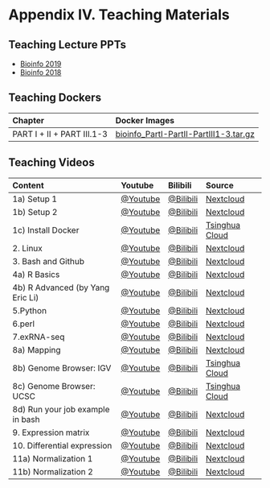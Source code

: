 # Appendix IV. Teaching Materials

## Teaching Lecture PPTs

* [Bioinfo 2019](https://cloud.tsinghua.edu.cn/d/f361101fc62e49df960b/?p=/bioinfo2019/Lectures&mode=list)
* [Bioinfo 2018](https://cloud.tsinghua.edu.cn/d/f361101fc62e49df960b/?p=/bioinfo2018&mode=list)

## Teaching Dockers

| Chapter | Docker Images |
| :--- | :--- |
| PART I + II + PART III.1-3 | [bioinfo\_PartI-PartII-PartIII1-3.tar.gz](https://cloud.tsinghua.edu.cn/d/caa53a001d7647cbb06c/) |

## Teaching Videos

| Content | Youtube | Bilibili | Source |
| :--- | :--- | :--- | :--- |
| 1a\) Setup 1 | [@Youtube](https://youtu.be/o7nVOmj0pWA) | [@Bilibili](https://player.bilibili.com/player.html?aid=30590084&cid=53392076&page=1) | [Nextcloud](http://lulab.life.tsinghua.edu.cn/nextcloud/index.php/apps/files/?dir=/Lu%20Lab%20Archive/Lu%20Lab%20Archive%20From%20Tsinghua%20Cloud/4.Teaching%20and%20Training%20-%20Archive/Training%20Videos&fileid=3407) |
| 1b\) Setup 2 | [@Youtube](https://youtu.be/fM0bRuXz9F8) | [@Bilibili](https://player.bilibili.com/player.html?aid=30617423&cid=53443343&page=1) | [Nextcloud](http://lulab.life.tsinghua.edu.cn/nextcloud/index.php/apps/files/?dir=/Lu%20Lab%20Archive/Lu%20Lab%20Archive%20From%20Tsinghua%20Cloud/4.Teaching%20and%20Training%20-%20Archive/Training%20Videos&fileid=3407) |
| 1c\) Install Docker | [@Youtube](https://youtu.be/c1ldhV7dAhg) | [@Bilibili](https://www.bilibili.com/video/av30426956/) | [Tsinghua Cloud](https://cloud.tsinghua.edu.cn/#group/7836/lib/63522c16-a0b9-40c1-a601-ac310535756f/Bioinformatics%20Tutorial/Video/Basic%20Videos) |
| 2. Linux | [@Youtube](https://youtu.be/cOmJvMjn5CU) | [@Bilibili](https://player.bilibili.com/player.html?aid=30590225&cid=53392482&page=1) | [Nextcloud](http://lulab.life.tsinghua.edu.cn/nextcloud/index.php/apps/files/?dir=/Lu%20Lab%20Archive/Lu%20Lab%20Archive%20From%20Tsinghua%20Cloud/4.Teaching%20and%20Training%20-%20Archive/Training%20Videos&fileid=3407) |
| 3. Bash and Github | [@Youtube](https://youtu.be/mXAdfWw-OBg) | [@Bilibili](https://player.bilibili.com/player.html?aid=30590318&cid=53392706&page=1) | [Nextcloud](http://lulab.life.tsinghua.edu.cn/nextcloud/index.php/apps/files/?dir=/Lu%20Lab%20Archive/Lu%20Lab%20Archive%20From%20Tsinghua%20Cloud/4.Teaching%20and%20Training%20-%20Archive/Training%20Videos&fileid=3407) |
| 4a\) R Basics | [@Youtube](https://youtu.be/A0YKZgxvpXM) | [@Bilibili](https://player.bilibili.com/player.html?aid=30590474&cid=53392848&page=1) | [Nextcloud](http://lulab.life.tsinghua.edu.cn/nextcloud/index.php/apps/files/?dir=/Lu%20Lab%20Archive/Lu%20Lab%20Archive%20From%20Tsinghua%20Cloud/4.Teaching%20and%20Training%20-%20Archive/Training%20Videos&fileid=3407) |
| 4b\) R Advanced \(by Yang Eric Li\) | [@Youtube](https://youtu.be/HeIAZ3pgsxQ) | [@Bilibili](https://player.bilibili.com/player.html?aid=30625984&cid=53458279&page=1) | [Nextcloud](http://lulab.life.tsinghua.edu.cn/nextcloud/index.php/apps/files/?dir=/Lu%20Lab%20Archive/Lu%20Lab%20Archive%20From%20Tsinghua%20Cloud/4.Teaching%20and%20Training%20-%20Archive/Training%20Videos&fileid=3407) |
| 5.Python | [@Youtube](https://youtu.be/ysW-14kuwhs) | [@Bilibili](https://player.bilibili.com/player.html?aid=30590828&cid=53393333&page=1) | [Nextcloud](http://lulab.life.tsinghua.edu.cn/nextcloud/index.php/apps/files/?dir=/Lu%20Lab%20Archive/Lu%20Lab%20Archive%20From%20Tsinghua%20Cloud/4.Teaching%20and%20Training%20-%20Archive/Training%20Videos&fileid=3407) |
| 6.perl | [@Youtube](https://youtu.be/2jOGbVfuyjA) | [@Bilibili](https://player.bilibili.com/player.html?aid=30590572&cid=53393101&page=1) | [Nextcloud](http://lulab.life.tsinghua.edu.cn/nextcloud/index.php/apps/files/?dir=/Lu%20Lab%20Archive/Lu%20Lab%20Archive%20From%20Tsinghua%20Cloud/4.Teaching%20and%20Training%20-%20Archive/Training%20Videos&fileid=3407) |
| 7.exRNA-seq | [@Youtube](https://youtu.be/ovSVpqcDB8o) | [@Bilibili](https://player.bilibili.com/player.html?aid=30591172&cid=53394108&page=1) | [Nextcloud](http://lulab.life.tsinghua.edu.cn/nextcloud/index.php/apps/files/?dir=/Lu%20Lab%20Archive/Lu%20Lab%20Archive%20From%20Tsinghua%20Cloud/4.Teaching%20and%20Training%20-%20Archive/Training%20Videos&fileid=3407) |
| 8a\) Mapping | [@Youtube](https://youtu.be/5v2fbx93TF4) | [@Bilibili](https://player.bilibili.com/player.html?aid=30591535&cid=53394590&page=1) | [Nextcloud](http://lulab.life.tsinghua.edu.cn/nextcloud/index.php/apps/files/?dir=/Lu%20Lab%20Archive/Lu%20Lab%20Archive%20From%20Tsinghua%20Cloud/4.Teaching%20and%20Training%20-%20Archive/Training%20Videos&fileid=3407) |
| 8b\) Genome Browser: IGV | [@Youtube](https://youtu.be/6_1ZcVw7ptU) | [@Bilibili](https://www.bilibili.com/video/av30448472/) |[Tsinghua Cloud](https://cloud.tsinghua.edu.cn/#group/7836/lib/63522c16-a0b9-40c1-a601-ac310535756f/Bioinformatics%20Tutorial/Video/Basic%20Videos) |
| 8c\) Genome Browser: UCSC | [@Youtube](https://youtu.be/eTgEtfI65hA) | [@Bilibili](https://www.bilibili.com/video/av30448417) |[Tsinghua Cloud](https://cloud.tsinghua.edu.cn/#group/7836/lib/63522c16-a0b9-40c1-a601-ac310535756f/Bioinformatics%20Tutorial/Video/Basic%20Videos) |
| 8d\) Run your job example in bash | [@Youtube](https://youtu.be/BqxHRxxBVeQ) | [@Bilibili](https://player.bilibili.com/player.html?aid=30592322&cid=53396126&page=1) | [Nextcloud](http://lulab.life.tsinghua.edu.cn/nextcloud/index.php/apps/files/?dir=/Lu%20Lab%20Archive/Lu%20Lab%20Archive%20From%20Tsinghua%20Cloud/4.Teaching%20and%20Training%20-%20Archive/Training%20Videos&fileid=3407) |
| 9. Expression matrix | [@Youtube](https://youtu.be/DPGpPuzVg_o) | [@Bilibili](https://player.bilibili.com/player.html?aid=30592382&cid=53396383&page=1) | [Nextcloud](http://lulab.life.tsinghua.edu.cn/nextcloud/index.php/apps/files/?dir=/Lu%20Lab%20Archive/Lu%20Lab%20Archive%20From%20Tsinghua%20Cloud/4.Teaching%20and%20Training%20-%20Archive/Training%20Videos&fileid=3407) |
| 10. Differential expression | [@Youtube](https://youtu.be/xGocWkPqgOA) | [@Bilibili](https://player.bilibili.com/player.html?aid=30592492&cid=53396615&page=1) | [Nextcloud](http://lulab.life.tsinghua.edu.cn/nextcloud/index.php/apps/files/?dir=/Lu%20Lab%20Archive/Lu%20Lab%20Archive%20From%20Tsinghua%20Cloud/4.Teaching%20and%20Training%20-%20Archive/Training%20Videos&fileid=3407) |
| 11a\) Normalization 1 | [@Youtube](https://youtu.be/QCxNIGrTWh0) | [@Bilibili](https://player.bilibili.com/player.html?aid=30592584&cid=53396844&page=1) | [Nextcloud](http://lulab.life.tsinghua.edu.cn/nextcloud/index.php/apps/files/?dir=/Lu%20Lab%20Archive/Lu%20Lab%20Archive%20From%20Tsinghua%20Cloud/4.Teaching%20and%20Training%20-%20Archive/Training%20Videos&fileid=3407) |
| 11b\) Normalization 2 | [@Youtube](https://youtu.be/QDy2grY78DE) | [@Bilibili](https://player.bilibili.com/player.html?aid=30592643&cid=53396972&page=1) | [Nextcloud](http://lulab.life.tsinghua.edu.cn/nextcloud/index.php/apps/files/?dir=/Lu%20Lab%20Archive/Lu%20Lab%20Archive%20From%20Tsinghua%20Cloud/4.Teaching%20and%20Training%20-%20Archive/Training%20Videos&fileid=3407) |

